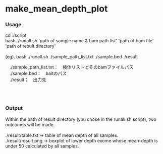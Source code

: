 # make_mean_depth_plot

<h3>Usage</h3>
cd ./script<br>
bash ./runall.sh 'path of sample name & bam path list' 'path of bam file' 'path of result directory'<br>

<br>
(eg). bash ./runall.sh ./sample_path_list.txt ./sample.bed ./result<br>

　./sample_path_list.txt：　検体リストとそのbamファイルパス<br>
　./sample.bed：　baitのパス<br>
　./result：　出力先<br>

<br>
<br>

<h3>Output</h3>
Within the path of result directory (you chose in the runall.sh script), two outcomes will be made.<br><br>
./result/table.txt -> table of mean depth of all samples.<br>
./result/result.png -> boxplot of lower depth exome whose mean-depth is under 50 calculated by all samples.<br>

